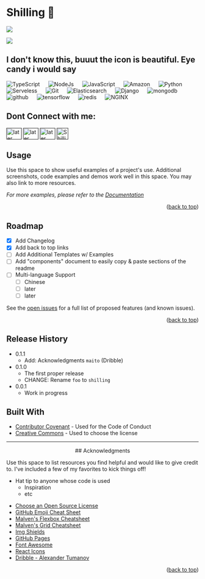 # Shilling 👋

![](https://github.com/halfrost/halfrost/blob/master/icons/header_.png)


<p><img align="center" src="https://cdn.dribbble.com/users/542979/screenshots/3000076/media/638a2d006b0699ecf7b569f6e0004cd6.gif"/></p>

## I don't know this, buuut the icon is beautiful. Eye candy i would say

<p align="left"> 

  <a> 
    <img alt="TypeScript" src="https://img.shields.io/badge/-TypeScript-blue?logo=Typescript&logoColor=black">
  </a> 
  &emsp;
  <a> 
    <img alt="NodeJs" src="https://img.shields.io/badge/-NodeJS-green?logo=node.js&Color=white">
  </a> 
  &emsp;
  <a> 
     <img alt="JavaScript" src="https://img.shields.io/badge/JavaScript%20-%23F7DF1E.svg?logo=javascript&logoColor=black">
   </a>
  &emsp;
  <a> 
    <img alt="Amazon" src="https://img.shields.io/badge/-Amazon-grey?logo=Amazon&logoColor=white">
  </a>
  &emsp;
   <a>
    <img alt="Python" src="https://img.shields.io/badge/Python%20-%2314354C.svg?logo=python&logoColor=white">
  </a>
  &emsp;
  <a>
    <img alt="Serveless" src="https://img.shields.io/badge/-Serverless-orange?logo=serverless&logoColor=white"/>
  </a>
  &emsp;
  <a>
    <img alt="Git" src="https://img.shields.io/badge/-git-red?logo=git&logoColor=white"/>
  </a>
  &emsp; 
  <a> 
    <img alt="Elasticsearch" src="https://img.shields.io/badge/-ElasticSearch-brightgreen?logo=elasticsearch&logoColor=white">
  </a> 
  &emsp;
  <a> 
    <img alt="Django" src="https://img.shields.io/badge/-Django-green?logo=django&Color=white">
  </a> 
  &emsp;
  <a> 
     <img alt="mongodb" src="https://img.shields.io/badge/-mongoDb-green?logo=mongodb&logoColor=white">
   </a>
  &emsp;
  <a> 
    <img alt="github" src="https://img.shields.io/badge/-GitHub-black?logo=github&logoColor=white">
  </a>
  &emsp;
   <a>
    <img alt="tensorflow" src="https://img.shields.io/badge/-tensorflow-orange?logo=tensorflow&logoColor=white">
  </a>
  &emsp;
  <a>
    <img alt="redis" src="https://img.shields.io/badge/-redis-red?logo=redis&logoColor=white"/>
  </a>
  &emsp;
  <a>
    <img alt="NGINX" src="https://img.shields.io/badge/-NGINX-yellow?logo=nginx&logoColor=white"/>
  </a>
</p>


## Dont Connect with me:
<p align="left">
  <a href="" target="blank"><img align="center"
      src=""
      alt="later" height="30" width="40" /></a>
  <a href="" target="blank"><img align="center"
      src=""
      alt="later" height="30" width="40" /></a>
  <a href="" target="blank"><img align="center"
      src=""
      alt="later" height="30" width="40" /></a>
  <a href="" target="blank"><img align="center"
      src="https://upload.wikimedia.org/wikipedia/commons/d/d2/Upwork-logo.svg"
      alt="Shilling Template" height="30" width="auto" /></a>
</p>

<!-- USAGE EXAMPLES -->
## Usage

Use this space to show useful examples of a project's use. Additional screenshots, code examples and demos work well in this space. You may also link to more resources.

_For more examples, please refer to the [Documentation](https://example.com)_

<p align="right">(<a href="#readme-top">back to top</a>)</p>



<!-- ROADMAP -->
## Roadmap

- [x] Add Changelog
- [x] Add back to top links
- [ ] Add Additional Templates w/ Examples
- [ ] Add "components" document to easily copy & paste sections of the readme
- [ ] Multi-language Support
    - [ ] Chinese
    - [ ] later
    - [ ] later

See the [open issues](https://github.com/metapseudo/shilling/issues) for a full list of proposed features (and known issues).

<p align="right">(<a href="#readme-top">back to top</a>)</p>

## Release History

* 0.1.1
    * Add: Acknowledgments `maito` (Dribble)
* 0.1.0
    * The first proper release
    * CHANGE: Rename `foo` to `shilling`
* 0.0.1
    * Work in progress

## Built With

  - [Contributor Covenant](https://www.contributor-covenant.org/) - Used
    for the Code of Conduct
  - [Creative Commons](https://creativecommons.org/) - Used to choose
    the license
-----
<p align="center">
<!-- ACKNOWLEDGMENTS -->
## Acknowledgments

Use this space to list resources you find helpful and would like to give credit to. I've included a few of my favorites to kick things off!
- Hat tip to anyone whose code is used
  - Inspiration
  - etc
* [Choose an Open Source License](https://choosealicense.com)
* [GitHub Emoji Cheat Sheet](https://www.webpagefx.com/tools/emoji-cheat-sheet)
* [Malven's Flexbox Cheatsheet](https://flexbox.malven.co/)
* [Malven's Grid Cheatsheet](https://grid.malven.co/)
* [Img Shields](https://shields.io)
* [GitHub Pages](https://pages.github.com)
* [Font Awesome](https://fontawesome.com)
* [React Icons](https://react-icons.github.io/react-icons/search)
* [Dribble - Alexander Tumanov](mailto:alex.ourshack@gmail.com)

<p align="right">(<a href="#readme-top">back to top</a>)</p>
</p>
  <br>
</p>

